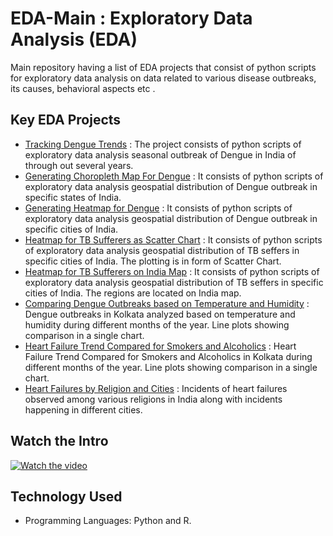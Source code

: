 # EDA-Main : Exploratory Data Analysis  (EDA)
Main repository having a list of EDA projects that consist of python scripts for exploratory data analysis on data related to various disease outbreaks, its causes, behavioral aspects etc .

## Key EDA Projects
- [Tracking Dengue Trends](https://github.com/fromsantanu/Project1-EDA-Dengue-Trend)  : The project consists of python scripts of exploratory data analysis seasonal outbreak of Dengue in India of through out several years.
- [Generating Choropleth Map For Dengue](https://github.com/fromsantanu/Project2-EDA-Dengue-Outbreak-ChoroplethMap)  : It consists of python scripts of exploratory data analysis geospatial distribution of Dengue outbreak in specific states of India.
- [Generating Heatmap for Dengue](https://github.com/fromsantanu/Project3-EDA-Dengue-Outbreak-Heatmap)  : It consists of python scripts of exploratory data analysis geospatial distribution of Dengue outbreak in specific cities of India.
- [Heatmap for TB Sufferers as Scatter Chart](https://github.com/fromsantanu/Project4-EDA-HeatMap-TB-Sufferers-In-India)  : It consists of python scripts of exploratory data analysis geospatial distribution of TB seffers in specific cities of India. The plotting is in form of Scatter Chart.
- [Heatmap for TB Sufferers on India Map](https://github.com/fromsantanu/Project5-EDA-HeatMap-Map-TB-Sufferers-In-India)  : It consists of python scripts of exploratory data analysis geospatial distribution of TB seffers in specific cities of India. The regions are located on India map.
- [Comparing Dengue Outbreaks based on Temperature and Humidity](https://github.com/fromsantanu/Project6-EDA-Dengue-Outbreaks-Kolkata-Analyzed)  : Dengue outbreaks in Kolkata analyzed based on temperature and humidity during different months of the year. Line plots showing comparison in a single chart.
- [Heart Failure Trend Compared for Smokers and Alcoholics](https://github.com/fromsantanu/Project7-EDA-Heart-Failures-Kolkata-Compared)  : Heart Failure Trend Compared for Smokers and Alcoholics in Kolkata during different months of the year. Line plots showing comparison in a single chart.
- [Heart Failures by Religion and Cities](https://github.com/fromsantanu/Project8-EDA-Heart-Failures-By-Religion-and-Cities)  : Incidents of heart failures observed among various religions in India along with incidents happening in different cities.

## Watch the Intro 
[![Watch the video](https://img.youtube.com/vi/tbd/hqdefault.jpg)](https://www.youtube.com/watch?v=tbd)

## Technology Used
- Programming Languages: Python and R.
